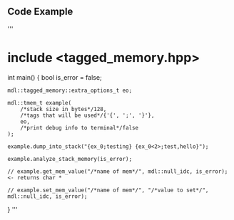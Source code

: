 ## Code Example
'''
# include <tagged_memory.hpp>
int main() {
	bool is_error = false;

	mdl::tagged_memory::extra_options_t eo;

	mdl::tmem_t example(
		/*stack size in bytes*/128,
		/*tags that will be used*/{'{', ';', '}'},
		eo,
		/*print debug info to terminal*/false
	);
	
	example.dump_into_stack("{ex_0;testing} {ex_0<2>;test,hello}");

	example.analyze_stack_memory(is_error);

	// example.get_mem_value("/*name of mem*/", mdl::null_idc, is_error); <- returns char *

	// example.set_mem_value("/*name of mem*/", "/*value to set*/", mdl::null_idc, is_error);
}
'''
